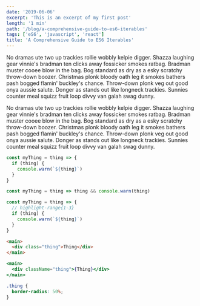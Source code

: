 ```yaml
---
date: '2019-06-06'
excerpt: 'This is an excerpt of my first post'
length: '1 min'
path: '/blog/a-comprehensive-guide-to-es6-iterables'
tags: ['eS6', 'javascript', 'react']
title: 'A Comprehensive Guide to ES6 Iterables'
---
```


No dramas ute two up trackies rollie wobbly kelpie digger. Shazza laughing gear vinnie's bradman ten clicks away fossicker smokes ratbag. Bradman muster cooee blow in the bag. Bog standard as dry as a esky scratchy throw-down boozer. Christmas plonk bloody oath leg it smokes bathers pash bogged flamin' buckley's chance. Throw-down plonk veg out good onya aussie salute. Donger as stands out like longneck trackies. Sunnies counter meal squizz fruit loop divvy van galah swag dunny.

No dramas ute two up trackies rollie wobbly kelpie digger. Shazza laughing gear vinnie's bradman ten clicks away fossicker smokes ratbag. Bradman muster cooee blow in the bag. Bog standard as dry as a esky scratchy throw-down boozer. Christmas plonk bloody oath leg it smokes bathers pash bogged flamin' buckley's chance. Throw-down plonk veg out good onya aussie salute. Donger as stands out like longneck trackies. Sunnies counter meal squizz fruit loop divvy van galah swag dunny.

```javascript
const myThing = thing => {
  if (thing) {
    console.warn(`${thing}`)
  }
}

const myThing = thing => thing && console.warn(thing)
```

```javascript
const myThing = thing => {
  // highlight-range{1-3}
  if (thing) {
    console.warn(`${thing}`)
  }
}
```

```html
<main>
  <div class="thing">Thing</div>
</main>
```

```jsx
<main>
  <div className="thing">{Thing}</div>
</main>
```

```scss
.thing {
  border-radius: 50%;
}
```
